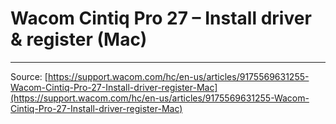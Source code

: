 # Wacom Cintiq Pro 27 – Install driver & register (Mac)



---
Source: [https://support.wacom.com/hc/en-us/articles/9175569631255-Wacom-Cintiq-Pro-27-Install-driver-register-Mac](https://support.wacom.com/hc/en-us/articles/9175569631255-Wacom-Cintiq-Pro-27-Install-driver-register-Mac)
